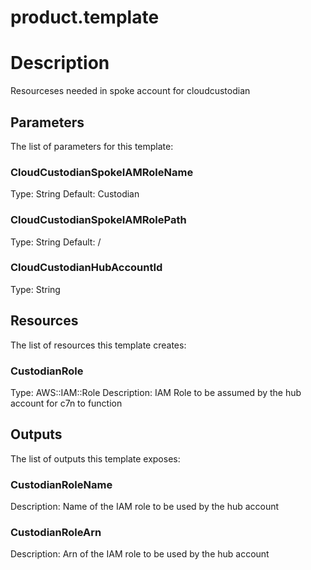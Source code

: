 # product.template
# Description
Resourceses needed in spoke account for cloudcustodian


## Parameters
The list of parameters for this template:

### CloudCustodianSpokeIAMRoleName 
Type: String 
Default: Custodian  
### CloudCustodianSpokeIAMRolePath 
Type: String 
Default: /  
### CloudCustodianHubAccountId 
Type: String   

## Resources
The list of resources this template creates:

### CustodianRole 
Type: AWS::IAM::Role 
Description: IAM Role to be assumed by the hub account for c7n to function 

## Outputs
The list of outputs this template exposes:

### CustodianRoleName 
Description: Name of the IAM role to be used by the hub account  

### CustodianRoleArn 
Description: Arn of the IAM role to be used by the hub account  


